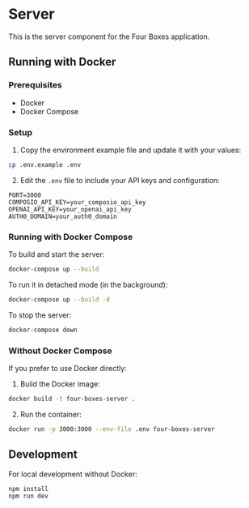 # Server

This is the server component for the Four Boxes application.

## Running with Docker

### Prerequisites

-   Docker
-   Docker Compose

### Setup

1. Copy the environment example file and update it with your values:

```bash
cp .env.example .env
```

2. Edit the `.env` file to include your API keys and configuration:

```
PORT=3000
COMPOSIO_API_KEY=your_composio_api_key
OPENAI_API_KEY=your_openai_api_key
AUTH0_DOMAIN=your_auth0_domain
```

### Running with Docker Compose

To build and start the server:

```bash
docker-compose up --build
```

To run it in detached mode (in the background):

```bash
docker-compose up --build -d
```

To stop the server:

```bash
docker-compose down
```

### Without Docker Compose

If you prefer to use Docker directly:

1. Build the Docker image:

```bash
docker build -t four-boxes-server .
```

2. Run the container:

```bash
docker run -p 3000:3000 --env-file .env four-boxes-server
```

## Development

For local development without Docker:

```bash
npm install
npm run dev
```
